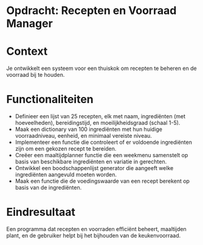 # Opdracht: Recepten en Voorraad Manager

# Context
Je ontwikkelt een systeem voor een thuiskok om recepten te beheren en de voorraad bij te houden.

# Functionaliteiten
-	Definieer een lijst van 25 recepten, elk met naam, ingrediënten (met hoeveelheden), bereidingstijd, en moeilijkheidsgraad (schaal 1-5).
-	Maak een dictionary van 100 ingrediënten met hun huidige voorraadniveau, eenheid, en minimaal vereiste niveau.
-	Implementeer een functie die controleert of er voldoende ingrediënten zijn om een gekozen recept te bereiden.
-	Creëer een maaltijdplanner functie die een weekmenu samenstelt op basis van beschikbare ingrediënten en variatie in gerechten.
-	Ontwikkel een boodschappenlijst generator die aangeeft welke ingrediënten aangevuld moeten worden.
-	Maak een functie die de voedingswaarde van een recept berekent op basis van de ingrediënten.

# Eindresultaat
Een programma dat recepten en voorraden efficiënt beheert, maaltijden plant, en de gebruiker helpt bij het bijhouden van de keukenvoorraad.
